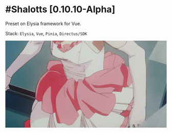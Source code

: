 # #Shalotts [0.10.10-Alpha]

Preset on Elysia framework for Vue.

Stack: `Elysia`, `Vue`, `Pinia`, `Directus/SDK`

![40f68cc0cad0810a1d57b56a1cd3c4c2.gif](40f68cc0cad0810a1d57b56a1cd3c4c2.gif)

